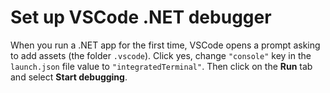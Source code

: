 # Set up VSCode .NET debugger

When you run a .NET app for the first time, VSCode opens a prompt asking to add assets (the folder
`.vscode`). Click yes, change `"console"` key in the `launch.json` file value to `"integratedTerminal"`.
Then click on the **Run** tab and select **Start debugging**.
